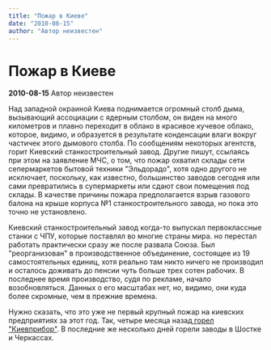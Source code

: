 ```yaml
---
title: "Пожар в Киеве"
date: "2010-08-15"
author: "Автор неизвестен"
---
```


# Пожар в Киеве

**2010-08-15** Автор неизвестен

Над западной окраиной Киева поднимается огромный столб дыма, вызывающий ассоциации с ядерным столбом, он виден на много километров и плавно переходит в облако в красивое кучевое облако, которое, видимо, и образуется в результате конденсации влаги вокруг частичек этого дымового столба. По сообщениям некоторых агентств, горит Киевский станкостроительный завод. Другие пишут, ссылаясь при этом на заявление МЧС, о том, что пожар охватил склады сети ceпермаркетов бытовой техники "Эльдорадо", хотя одно другого не исключает, поскольку, как известно, большинство заводов сегодня или сами превратились в супермаркеты или сдают свои помещения под склады. В качестве причины пожара предполагается взрыв газового балона на крыше корпуса №1 станкостроительного завода, но пока это точно не установлено.

Киевский станкостроительный завод когда-то выпускал первоклассные станки с ЧПУ, которые поставлял во многие страны мира. но перестал работать практически сразу же после развала Союза. Был "реорганизован" в производственное объединение, состоящее из 19 самостоятельных единиц, хотя реально там никто ничего не производил и осталось доживать до пенсии чуть больше трех сотен рабочих. В последнее время производство, судя по рекламе, начало возобновляться. Данных о его масштабах нет, но, видимо, они куда более скромные, чем в прежние времена.

Нужно сказать, что это уже не первый крупный пожар на киевских предприятиях за этот год. Так, четыре месяца назад[ горел "Киевприбор"](/2201.md). В последние же несколько дней горели заводы в Шостке и Черкассах.